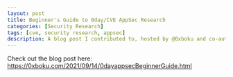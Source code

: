 ```yaml
---
layout: post
title: Beginner's Guide to 0day/CVE AppSec Research
categories: [Security Research]
tags: [cve, security research, appsec]
description: A blog post I contributed to, hosted by @0xboku and co-authored by @johnjhacking 
---
```


Check out the blog post here: https://0xboku.com/2021/09/14/0dayappsecBeginnerGuide.html
